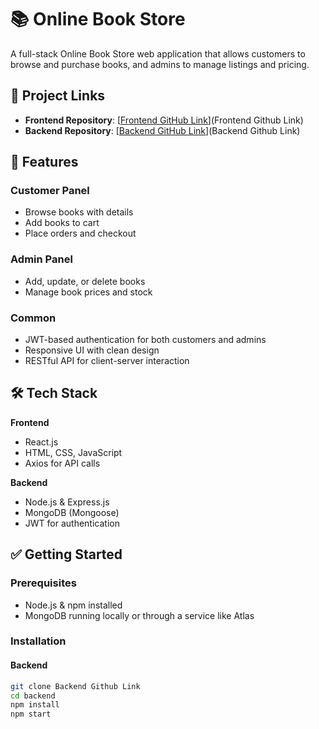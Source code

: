 # 📚 Online Book Store

A full-stack Online Book Store web application that allows customers to browse and purchase books, and admins to manage listings and pricing.

## 🔗 Project Links

- **Frontend Repository**: [[Frontend GitHub Link](https://github.com/arnabjana2002/book-app-frontend)](Frontend Github Link)
- **Backend Repository**: [[Backend GitHub Link](https://github.com/arnabjana2002/book-app-backend)](Backend Github Link)

## 🚀 Features

### Customer Panel
- Browse books with details
- Add books to cart
- Place orders and checkout

### Admin Panel
- Add, update, or delete books
- Manage book prices and stock

### Common
- JWT-based authentication for both customers and admins
- Responsive UI with clean design
- RESTful API for client-server interaction

## 🛠️ Tech Stack

**Frontend**
- React.js
- HTML, CSS, JavaScript
- Axios for API calls

**Backend**
- Node.js & Express.js
- MongoDB (Mongoose)
- JWT for authentication

## ✅ Getting Started

### Prerequisites
- Node.js & npm installed
- MongoDB running locally or through a service like Atlas

### Installation

#### Backend
```bash
git clone Backend Github Link
cd backend
npm install
npm start
